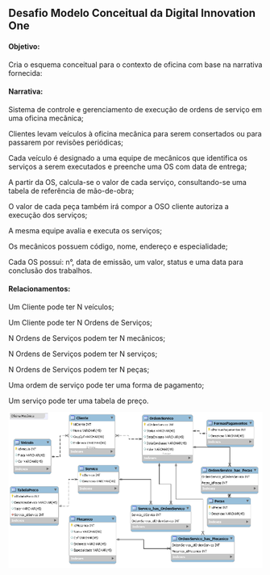
<h2>Desafio Modelo Conceitual da Digital Innovation One</h2>

<h4>Objetivo:</h4>
<p>Cria o esquema conceitual para o contexto de oficina com base na narrativa fornecida:</p>

<h4>Narrativa:</h4>
<p> Sistema de controle e gerenciamento de execução de ordens de serviço em uma oficina mecânica;</p>
<p> Clientes levam veículos à oficina mecânica para serem consertados ou para passarem por revisões  periódicas;</p>
<p> Cada veículo é designado a uma equipe de mecânicos que identifica os serviços a serem executados e preenche uma OS com data de entrega;</p>
<p> A partir da OS, calcula-se o valor de cada serviço, consultando-se uma tabela de referência de mão-de-obra;</p>
<p> O valor de cada peça também irá compor a OSO cliente autoriza a execução dos serviços;</p>
<p> A mesma equipe avalia e executa os serviços;</p>
<p> Os mecânicos possuem código, nome, endereço e especialidade;</p>
<p> Cada OS possui: n°, data de emissão, um valor, status e uma data para conclusão dos trabalhos.</p>

<h4>Relacionamentos:</h4>

<p> Um Cliente pode ter N veículos;</p>
<p> Um Cliente pode ter N Ordens de Serviços;</p>
<p> N Ordens de Serviços podem ter N mecânicos;</p>
<p> N Ordens de Serviços podem ter N serviços;</p>
<p> N Ordens de Serviços podem ter N peças;</p>
<p> Uma ordem de serviço pode ter uma forma de pagamento;</p>
<p> Um serviço pode ter uma tabela de preço.</p>

<img src="https://github.com/fabio-leandro/desafio-bd-dio-oficina/blob/main/oficina.png" alt="Modelo Conceitual Oficina Mecanica"/>
